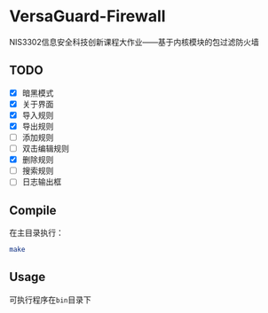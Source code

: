 # VersaGuard-Firewall
NIS3302信息安全科技创新课程大作业——基于内核模块的包过滤防火墙

## TODO

- [x] 暗黑模式
- [x] 关于界面 
- [x] 导入规则
- [x] 导出规则
- [ ] 添加规则
- [ ] 双击编辑规则
- [x] 删除规则
- [ ] 搜索规则
- [ ] 日志输出框

## Compile

在主目录执行：

```bash
make
```

## Usage

可执行程序在`bin`目录下
